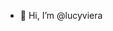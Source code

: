 - 👋 Hi, I’m @lucyviera


<!---
lucyviera/lucyviera is a ✨ special ✨ repository because its `README.md` (this file) appears on your GitHub profile.
You can click the Preview link to take a look at your changes.
--->
